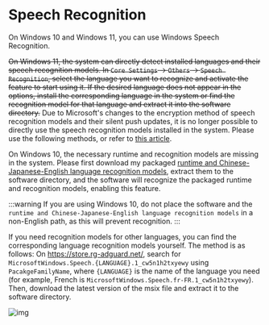 # Speech Recognition

On Windows 10 and Windows 11, you can use Windows Speech Recognition.

~~On Windows 11, the system can directly detect installed languages and their speech recognition models. In `Core Settings` -> `Others` -> `Speech Recognition`, select the language you want to recognize and activate the feature to start using it. If the desired language does not appear in the options, install the corresponding language in the system or find the recognition model for that language and extract it into the software directory.~~ Due to Microsoft's changes to the encryption method of speech recognition models and their silent push updates, it is no longer possible to directly use the speech recognition models installed in the system. Please use the following methods, or refer to [this article](https://www.patreon.com/posts/fixing-use-of-on-133196054).

On Windows 10, the necessary runtime and recognition models are missing in the system. Please first download my packaged [runtime and Chinese-Japanese-English language recognition models](https://lunatranslator.org/Resource/DirectLiveCaptions.zip), extract them to the software directory, and the software will recognize the packaged runtime and recognition models, enabling this feature.

:::warning
If you are using Windows 10, do not place the software and the `runtime and Chinese-Japanese-English language recognition models` in a non-English path, as this will prevent recognition.
:::

If you need recognition models for other languages, you can find the corresponding language recognition models yourself. The method is as follows:
On https://store.rg-adguard.net/, search for `MicrosoftWindows.Speech.{LANGUAGE}.1_cw5n1h2txyewy` using `PacakgeFamilyName`, where `{LANGUAGE}` is the name of the language you need (for example, French is `MicrosoftWindows.Speech.fr-FR.1_cw5n1h2txyewy`). Then, download the latest version of the msix file and extract it to the software directory.

![img](https://image.lunatranslator.org/zh/srpackage.png)